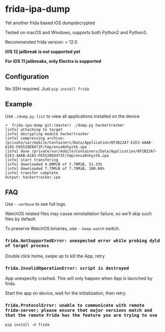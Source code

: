 # frida-ipa-dump

Yet another frida based iOS dumpdecrypted

Tested on macOS and Windows, supports both Python2 and Python3.

Recommended frida version: > 12.0

**iOS 12 jailbreak is not supported yet**

**For iOS 11 jailbreaks, only Electra is supported**

## Configuration

No SSH required. Just `pip install frida`

## Example
Use `./dump.py list` to view all applications installed on the device

```
➜  frida-ipa-dump git:(master) ./dump.py hackertracker
[info] attaching to target
[info] decrypting module hackertracker
[info] compressing archive: /private/var/mobile/Containers/Data/Application/0F2B22A7-E2E3-4AAB-A183-F65520E8471F/tmp/ensa8nhyzt6.ipa
[info] done /private/var/mobile/Containers/Data/Application/0F2B22A7-E2E3-4AAB-A183-F65520E8471F/tmp/ensa8nhyzt6.ipa
[info] start transfering
[info] downloaded 4.00MiB of 7.79MiB, 51.33%
[info] downloaded 7.79MiB of 7.79MiB, 100.00%
[info] transfer complete
Output: hackertracker.ipa
```

## FAQ

Use `--verbose` to see full logs.

WatchOS related files may cause reinstallation failure, so we'll skip such files by default.

To preserve WatchOS binaries, use `--keep-watch` switch.

### `frida.NotSupportedError: unexpected error while probing dyld of target process`

Double click home, swipe up to kill the App, retry

### `frida.InvalidOperationError: script is destroyed`

App unexpectly crashed. This will only happen when App is launched by frida.

Start the app on device, wait for the initialization, then retry.

### `frida.ProtocolError: unable to communicate with remote frida-server; please ensure that major versions match and that the remote Frida has the feature you are trying to use`

`pip install -U frida`
